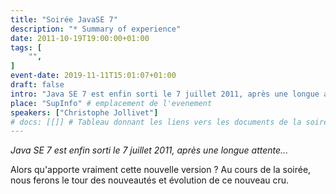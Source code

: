 ```yaml
---
title: "Soirée JavaSE 7"
description: "* Summary of experience"
date: 2011-10-19T19:00:00+01:00
tags: [
    "",
]
event-date: 2019-11-11T15:01:07+01:00
draft: false
intro: "Java SE 7 est enfin sorti le 7 juillet 2011, après une longue attente..."
place: "SupInfo" # emplacement de l'evenement
speakers: ["Christophe Jollivet"]
# docs: [[]] # Tableau donnant les liens vers les documents de la soirée hors affiche - exemple : [["L'inauguration","http://toursjug.cloud.xwiki.com/xwiki/bin/download/Meetings/20080409/InaugurationToursJUG.pdf"], ["Unitils et Selenium","Unitils-Selenium.pdf"]]
---
```


*Java SE 7 est enfin sorti le 7 juillet 2011, après une longue attente...*

Alors qu'apporte vraiment cette nouvelle version ? Au cours de la soirée, nous ferons le tour des nouveautés et évolution de ce nouveau cru.